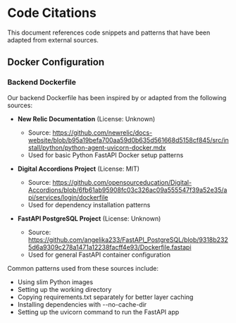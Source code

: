 # Code Citations

This document references code snippets and patterns that have been adapted from external sources.

## Docker Configuration

### Backend Dockerfile

Our backend Dockerfile has been inspired by or adapted from the following sources:

- **New Relic Documentation** (License: Unknown)
  - Source: https://github.com/newrelic/docs-website/blob/b95a19befa700aa59d0b635d561668d5158cf845/src/install/python/python-agent-uvicorn-docker.mdx
  - Used for basic Python FastAPI Docker setup patterns

- **Digital Accordions Project** (License: MIT)
  - Source: https://github.com/opensourceducation/Digital-Accordions/blob/6fb61ab95908fc03c326ac09a555547f39a52e35/api/services/login/dockerfile
  - Used for dependency installation patterns

- **FastAPI PostgreSQL Project** (License: Unknown)
  - Source: https://github.com/angelika233/FastAPI_PostgreSQL/blob/9318b2325d6a9309c278a1471a12238facff4e93/Dockerfile.fastapi
  - Used for general FastAPI container configuration

Common patterns used from these sources include:
- Using slim Python images
- Setting up the working directory
- Copying requirements.txt separately for better layer caching
- Installing dependencies with --no-cache-dir
- Setting up the uvicorn command to run the FastAPI app
